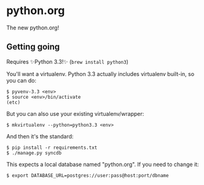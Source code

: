 python.org
==========

The new python.org!

Getting going
-------------

Requires :sparkles:Python 3.3!:sparkles: (`brew install python3`)

You'll want a virtualenv. Python 3.3 actually includes virtualenv built-in,
so you can do:

    $ pyvenv-3.3 <env>
    $ source <env>/bin/activate
    (etc)

But you can also use your existing virtualenv/wrapper:

    $ mkvirtualenv --python=python3.3 <env>

And then it's the standard:

    $ pip install -r requirements.txt
    $ ./manage.py syncdb

This expects a local database named "python.org". If you need to change it:

    $ export DATABASE_URL=postgres://user:pass@host:port/dbname

